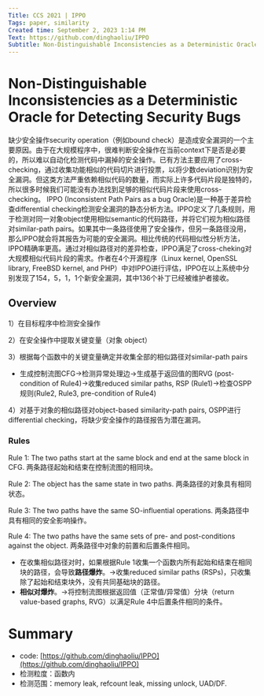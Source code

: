 ```yaml
---
Title: CCS 2021 | IPPO
Tags: paper, similarity
Created time: September 2, 2023 1:14 PM
Text: https://github.com/dinghaoliu/IPPO
Subtitle: Non-Distinguishable Inconsistencies as a Deterministic Oracle for Detecting Security Bugs
---
```

# Non-Distinguishable Inconsistencies as a Deterministic Oracle for Detecting Security Bugs
缺少安全操作security operation（例如bound check）是造成安全漏洞的一个主要原因。由于在大规模程序中，很难判断安全操作在当前context下是否是必要的，所以难以自动化检测代码中漏掉的安全操作。已有方法主要应用了cross-checking，通过收集功能相似的代码切片进行投票，以将少数deviation识别为安全漏洞。但这类方法严重依赖相似代码的数量，而实际上许多代码片段是独特的，所以很多时候我们可能没有办法找到足够的相似代码片段来使用cross-checking。
IPPO (Inconsistent Path Pairs as a bug Oracle)是一种基于差异检查differential checking检测安全漏洞的静态分析方法。IPPO定义了几条规则，用于检测对同一对象object使用相似semantic的代码路径，并将它们视为相似路径对similar-path pairs。如果其中一条路径使用了安全操作，但另一条路径没用，那么IPPO就会将其报告为可能的安全漏洞。相比传统的代码相似性分析方法，IPPO精确率更高。通过对相似路径对的差异检查，IPPO满足了cross-cheking对大规模相似代码片段的需求。作者在4个开源程序（Linux kernel, OpenSSL library, FreeBSD kernel, and PHP）中对IPPO进行评估，IPPO在以上系统中分别发现了154，5，1，1个新安全漏洞，其中136个补丁已经被维护者接收。

## Overview

1）在目标程序中检测安全操作

2）在安全操作中提取关键变量（对象 object）

3）根据每个函数中的关键变量确定并收集全部的相似路径对similar-path pairs

- 生成控制流图CFG→检测异常处理边→生成基于返回值的图RVG (post-condition of Rule4)→收集reduced similar paths, RSP (Rule1)→检查OSPP规则(Rule2, Rule3, pre-condition of Rule4)

4）对基于对象的相似路径对object-based similarity-path pairs, OSPP进行differential checking，将缺少安全操作的路径报告为潜在漏洞。

### Rules

Rule 1: The two paths start at the same block and end at the same block in CFG. 两条路径起始和结束在控制流图的相同块。

Rule 2: The object has the same state in two paths. 两条路径的对象具有相同状态。

Rule 3: The two paths have the same SO-influential operations. 两条路径中具有相同的安全影响操作。

Rule 4: The two paths have the same sets of pre- and post-conditions against the object. 两条路径中对象的前置和后置条件相同。

- 在收集相似路径对时，如果根据Rule 1收集一个函数内所有起始和结束在相同块的路径，会导致**路径爆炸**。→收集reduced similar paths (RSPs)，只收集除了起始和结束块外，没有共同基础块的路径。
- **相似对爆炸**。→将控制流图根据返回值（正常值/异常值）分块（return value-based graphs, RVG）以满足Rule 4中后置条件相同的条件。

# Summary

- code: [https://github.com/dinghaoliu/IPPO](https://github.com/dinghaoliu/IPPO)
- 检测粒度：函数内
- 检测范围：memory leak, refcount leak, missing unlock, UAD/DF.